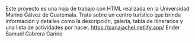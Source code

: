 Este proyecto es una hoja de trabajo con HTML realizada en la Universidad Marino Gálvez de Guatemala. Trata sobre un centro turístico 
que brinda información y detalles como la descripción, galería, tabla de itinerarios y una lista de actividades por hacer.
https://panajachel.netlify.app/
Ender Samuel Cabrera Carino
